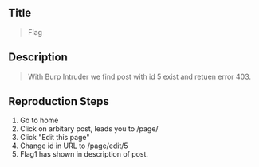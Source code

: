 
## Title
> Flag

## Description
> With Burp Intruder we find post with id 5 exist and retuen error 403. 

## Reproduction Steps
1. Go to home 
2. Click on arbitary post, leads you to /page/<id>
3. Click "Edit this page"
4. Change id in URL to /page/edit/5
5. Flag1 has shown in description of post.
